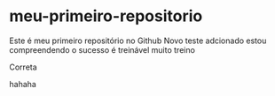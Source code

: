 # meu-primeiro-repositorio
Este é meu primeiro repositório no Github
Novo teste adcionado
estou compreendendo
o sucesso é treinável
muito treino


Correta

hahaha



